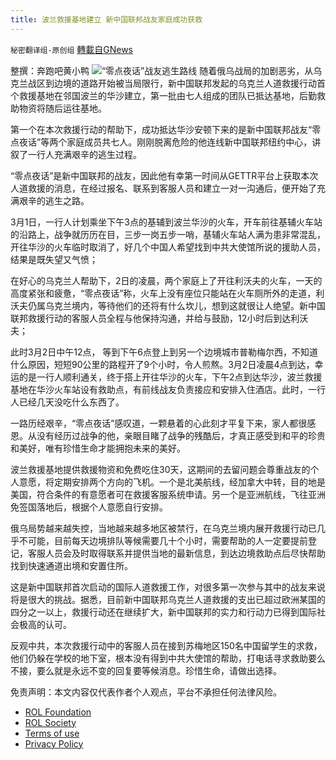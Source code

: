 ```yaml
---
title: 波兰救援基地建立 新中国联邦战友家庭成功获救
---
```

`秘密翻译组-原创组` [轉載自GNews](https://gnews.org/zh-hans/2105780/)

整撰：奔跑吧黄小鸭
![](https://assets.gnews.org/wp-content/uploads/2022/03/图片2-1.jpg)“零点夜话”战友逃生路线
随着俄乌战局的加剧恶劣，从乌克兰战区到边境的道路开始被当局限行，新中国联邦发起的乌克兰人道救援行动首个救援基地在邻国波兰的华沙建立，第一批由七人组成的团队已抵达基地，后勤救助物资将随后运往基地。

第一个在本次救援行动的帮助下，成功抵达华沙安顿下来的是新中国联邦战友“零点夜话”等两个家庭成员共七人。刚刚脱离危险的他连线新中国联邦纽约中心，讲叙了一行人充满艰辛的逃生过程。

“零点夜话”是新中国联邦的战友，因此他有幸第一时间从GETTR平台上获取本次人道救援的消息，在经过报名、联系到客服人员和建立一对一沟通后，便开始了充满艰辛的逃生之路。

3月1日，一行人计划乘坐下午3点的基辅到波兰华沙的火车，开车前往基辅火车站的沿路上，战争就历历在目，三步一岗五步一哨，基辅火车站人满为患非常混乱，开往华沙的火车临时取消了，好几个中国人希望找到中共大使馆所说的援助人员，结果是既失望又气愤；

在好心的乌克兰人帮助下，2日的凌晨，两个家庭上了开往利沃夫的火车，一天的高度紧张和疲惫，“零点夜话”称，火车上没有座位只能站在火车厕所外的走道，利沃夫仍属乌克兰境内，等待他们的还将有什么坎儿，想到这就很让人绝望。新中国联邦救援行动的客服人员全程与他保持沟通，并给与鼓励，12小时后到达利沃夫；

此时3月2日中午12点， 等到下午6点登上到另一个边境城市普勒梅尔西，不知道什么原因，短短90公里的路程开了9个小时，令人煎熬。3月2日凌晨4点到达，幸运的是一行人顺利通关，终于搭上开往华沙的火车，下午2点到达华沙，波兰救援基地在华沙火车站设有救助点，有前线战友负责接应和安排入住酒店。此时，一行人已经几天没吃什么东西了。

一路历经艰辛，“零点夜话”感叹道，一颗悬着的心此刻才平复下来，家人都很感恩。从没有经历过战争的他，亲眼目睹了战争的残酷后，才真正感受到和平的珍贵和美好，唯有珍惜生命才能拥抱未来的美好。

波兰救援基地提供救援物资和免费吃住30天，这期间的去留问题会尊重战友的个人意愿，将定期安排两个方向的飞机。一个是北美航线，经加拿大中转，目的地是美国，符合条件的有意愿者可在救援客服系统申请。另一个是亚洲航线，飞往亚洲免签国落地后，根据个人意愿自行安排。

俄乌局势越来越失控，当地越来越多地区被禁行，在乌克兰境内展开救援行动已几乎不可能，目前每天边境排队等候需要几十个小时，需要帮助的人一定要提前登记，客服人员会及时取得联系并提供当地的最新信息，到达边境救助点后尽快帮助找到快速通道出境和安置住所。

这是新中国联邦首次启动的国际人道救援工作，对很多第一次参与其中的战友来说将是很大的挑战。据悉，目前新中国联邦乌克兰人道救援的支出已超过欧洲某国的四分之一以上，救援行动还在继续扩大，新中国联邦的实力和行动力已得到国际社会极高的认可。

反观中共，本次救援行动中的客服人员在接到苏梅地区150名中国留学生的求救，他们仍躲在学校的地下室，根本没有得到中共大使馆的帮助，打电话寻求救助要么不接，要么就是永远不变的回复要等候消息。珍惜生命，请做出选择。

 

免责声明：本文内容仅代表作者个人观点，平台不承担任何法律风险。

- [ROL Foundation](https://rolfoundation.org/)
- [ROL Society](https://rolsociety.org/)
- [Terms of use](https://gnews.org/terms-of-use-3/)
- [Privacy Policy](https://gnews.org/privacy-policy/)
